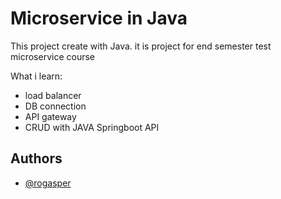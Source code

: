 # Microservice in Java

This project create with Java. it is project for end semester test microservice course

What i learn:

- load balancer
- DB connection
- API gateway
- CRUD with JAVA Springboot API

## Authors

- [@rogasper](https://www.github.com/rogasper)
